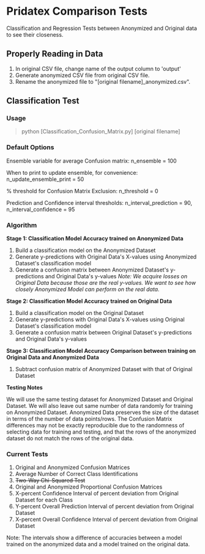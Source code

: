 # Pridatex Comparison Tests
Classification and Regression Tests between Anonymized and Original data to see their closeness.

## Properly Reading in Data
1. In original CSV file, change name of the output column to 'output'
2. Generate anonymized CSV file from original CSV file.
3. Rename the anonymized file to "[original filename]_anonymized.csv".

## Classification Test

### Usage
> python [Classification_Confusion_Matrix.py] [original filename]

### Default Options
Ensemble variable for average Confusion matrix: n_ensemble = 100

When to print to update ensemble, for convenience: n_update_ensemble_print = 50

% threshold for Confusion Matrix Exclusion: n_threshold = 0

Prediction and Confidence interval thresholds: n_interval_prediction = 90, n_interval_confidence = 95

### Algorithm 

**Stage 1: Classification Model Accuracy trained on Anonymized Data**
1. Build a classification model on the Anonymized Dataset
2. Generate y-predictions with Original Data's X-values using Anonymized Dataset's classification model
3. Generate a confusion matrix between Anonymized Dataset's y-predictions and Original Data's y-values
*Note: We acquire losses on Original Data because those are the real y-values. 
       We want to see how closely Anonymized Model can perform on the real data.*

**Stage 2: Classification Model Accuracy trained on Original Data** 
1. Build a classification model on the Original Dataset
2. Generate y-predictions with Original Data's X-values using Original Dataset's classification model
3. Generate a confusion matrix between Original Dataset's y-predictions and Original Data's y-values

**Stage 3: Classification Model Accuracy Comparison between training on Original Data and Anonymized Data**
1. Subtract confusion matrix of Anonymized Dataset with that of Original Dataset

**Testing Notes**

We will use the same testing dataset for Anonymized Dataset and Original Dataset. 
We will also leave out same number of data randomly for training on Anonymized Dataset. 
Anonymized Data preserves the size of the dataset in terms of the number of data points/rows.
The Confusion Matrix differences may not be exactly reproducible due to the randomness of 
selecting data for training and testing, and that the rows of the anonymized dataset do not match 
the rows of the original data.


### Current Tests
1. Original and Anonymized Confusion Matrices
2. Average Number of Correct Class Identifications
3. ~~Two-Way Chi-Squared Test~~
4. Original and Anonymized Proportional Confusion Matrices
5. X-percent Confidence Interval of percent deviation from Original Dataset for each Class
6. Y-percent Overall Prediction Interval of percent deviation from Original Dataset
7. X-percent Overall Confidence Interval of percent deviation from Original Dataset 

Note: The intervals show a difference of accuracies between a model trained on the anonymized data and a model trained on the original data.
